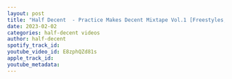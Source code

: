 ```yaml
---
layout: post
title: "Half Decent  - Practice Makes Decent Mixtape Vol.1 [Freestyles, Verses, Features, Mashups, Bootleg]"
date: 2023-02-02
categories: half-decent videos
author: half-decent
spotify_track_id: 
youtube_video_id: E8zphQZd81s
apple_track_id: 
youtube_metadata: 
---
```

